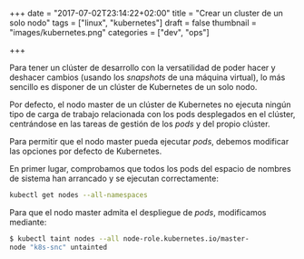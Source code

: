+++
date = "2017-07-02T23:14:22+02:00"
title = "Crear un cluster de un solo nodo"
tags = ["linux", "kubernetes"]
draft = false
thumbnail = "images/kubernetes.png"
categories = ["dev", "ops"]

+++

Para tener un clúster de desarrollo con la versatilidad de poder hacer y deshacer cambios (usando los _snapshots_ de una máquina virtual), lo más sencillo es disponer de un clúster de Kubernetes de un solo nodo.

<!--more-->
Por defecto, el nodo master de un clúster de Kubernetes no ejecuta ningún tipo de carga de trabajo relacionada con los pods desplegados en el clúster, centrándose en las tareas de gestión de los _pods_ y del propio clúster.

Para permitir que el nodo master pueda ejecutar _pods_, debemos modificar las opciones por defecto de Kubernetes.

En primer lugar, comprobamos que todos los pods del espacio de nombres de sistema han arrancado y se ejecutan correctamente:

```sh
kubectl get nodes --all-namespaces
```

Para que el nodo master admita el despliegue de _pods_, modificamos mediante:

```sh
$ kubectl taint nodes --all node-role.kubernetes.io/master-
node "k8s-snc" untainted
```